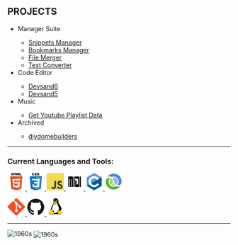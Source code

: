 <h2>PROJECTS</h2>

<ul>

<li>Manager Suite</li>
<ul>
 <!--
<a href="#">    <li>Project Manager</li></a>
<a href="#">    <li>Task Manager</li></a>
  -->
<a href="https://1960s.github.io/manager-snippets/">    
<li>Snippets Manager</li></a>
<a href="https://1960s.github.io/manager-bookmarks/">    
<li>Bookmarks Manager</li></a>
<a href="https://1960s.github.io/1960s/html/file-merger.html">    
<li>File Merger</li></a>
<a href="https://1960s.github.io/1960s/html/text-converter.html">    
<li>Text Converter</li></a>

</ul>

 <li>Code Editor</li>
<ul>
<a href="https://1960s.github.io/editor-devsand6">    
<li>Devsand6</li></a>
<a href="https://1960s.github.io/editor-devsand5">    
<li>Devsand5</li></a>
  <!--
<a href="#">    <li>Monaco</li></a>
  -->
</ul>

<li>Music</li>
<ul>
<a href="https://1960s.github.io/music-youtube-api/youtube-maker">    
<li>Get Youtube Playlist Data</li></a>
</ul>

<li>Archived</li>
<ul>
<a href="https://1960s.github.io/diydomebuilders/">    
<li>diydomebuilders</li></a>
</ul>

</ul>
<hr>




<h3 align="left">Current Languages and Tools:</h3>
<a href="https://www.w3.org/html/" target="_blank" rel="noreferrer"> <img src="https://raw.githubusercontent.com/devicons/devicon/master/icons/html5/html5-original-wordmark.svg" alt="html5" width="40" height="40"/> </a> 
<a href="https://www.w3schools.com/css/" target="_blank" rel="noreferrer"> 
<img src="https://raw.githubusercontent.com/devicons/devicon/master/icons/css3/css3-original-wordmark.svg" alt="css3" width="40" height="40"/> </a> 
<a href="https://developer.mozilla.org/en-US/docs/Web/JavaScript" target="_blank" rel="noreferrer"> <img src="https://raw.githubusercontent.com/devicons/devicon/master/icons/javascript/javascript-original.svg" alt="javascript" width="40" height="40"/> </a> 
<a href="https://www.midi.org/" target="_blank" rel="noreferrer"> <img src="images/midi-logo.svg" alt="midi" width="40" height="40"/> </a> 

<a href="https://www.cprogramming.com/" target="_blank" rel="noreferrer"> 
<img src="https://raw.githubusercontent.com/devicons/devicon/master/icons/c/c-original.svg" alt="c" width="40" height="40"/> </a> 
<a href="https://www.clojure.org/" target="_blank" rel="noreferrer"> 
<img src="https://raw.githubusercontent.com/devicons/devicon/master/icons/clojure/clojure-original.svg" alt="clojure" width="40" height="40"/> </a> 


<a href="https://git-scm.com/" target="_blank" rel="noreferrer"> <img src="https://raw.githubusercontent.com/devicons/devicon/master/icons/git/git-original.svg" alt="git" width="40" height="40"/> </a> 
<a href="https://github.com/" target="_blank" rel="noreferrer"> <img src="https://raw.githubusercontent.com/devicons/devicon/master/icons/github/github-original.svg" alt="github" width="40" height="40"/> </a> 
<a href="https://www.linux.org/" target="_blank" rel="noreferrer"> <img src="https://raw.githubusercontent.com/devicons/devicon/master/icons/linux/linux-original.svg" alt="linux" width="40" height="40"/> </a> 



<hr>


<p><img align="left" src="https://github-readme-stats.vercel.app/api/top-langs?username=1960s&show_icons=true&locale=en&layout=compact" alt="1960s" /></p>

<p>&nbsp;<img align="center" src="https://github-readme-stats.vercel.app/api?username=1960s&show_icons=true&locale=en" alt="1960s" /></p>



